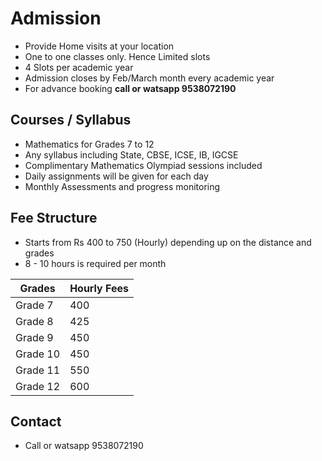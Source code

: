 # Admission

* Provide Home visits at your location
* One to one classes only. Hence Limited slots
* 4 Slots per academic year
* Admission closes by Feb/March month every academic year
* For advance booking **call or watsapp 9538072190**

## Courses / Syllabus

* Mathematics for Grades 7 to 12
* Any syllabus including State, CBSE, ICSE, IB, IGCSE
* Complimentary Mathematics Olympiad sessions included
* Daily assignments will be given for each day
* Monthly Assessments and progress monitoring

## Fee Structure

* Starts from Rs 400 to 750 (Hourly) depending up on the distance and grades
* 8 - 10 hours is required per month

| Grades  | Hourly Fees |
| ------------- | ------------- |
| Grade 7  | 400  |
| Grade 8  | 425  |
| Grade 9  | 450  |
| Grade 10  | 450  |
| Grade 11  | 550  |
| Grade 12  | 600  |

## Contact
* Call or watsapp 9538072190
